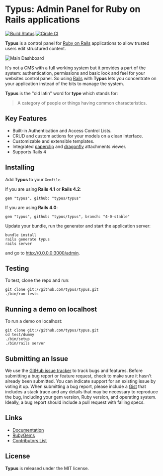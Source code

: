 # Typus: Admin Panel for Ruby on Rails applications

[![Build Status](https://travis-ci.org/typus/typus.svg?branch=master)](https://travis-ci.org/typus/typus)
[![Circle CI](https://circleci.com/gh/typus/typus/tree/master.svg?style=svg)](https://circleci.com/gh/typus/typus/tree/master)

**Typus** is a control panel for [Ruby on Rails][rails] applications to
allow trusted users edit structured content.

![Main Dashboard](http://i.imgur.com/88oInjS.png?1)

It's not a CMS with a full working system but it provides a part of the
system: authentication, permissions and basic look and feel for your
websites control panel. So using [Rails][rails] with **Typus** lets you
concentrate on your application instead of the bits to manage the system.

**Typus** is the "old latin" word for **type** which stands for:

> A category of people or things having common characteristics.


## Key Features

- Built-in Authentication and Access Control Lists.
- CRUD and custom actions for your models on a clean interface.
- Customizable and extensible templates.
- Integrated [paperclip][paperclip] and [dragonfly][dragonfly] attachments viewer.
- Supports Rails 4


## Installing

Add **Typus** to your `Gemfile`.

If you are using **Rails 4.1** or **Rails 4.2**:

    gem "typus", github: "typus/typus"

If you are using **Rails 4.0**:

    gem "typus", github: "typus/typus", branch: "4-0-stable"

Update your bundle, run the generator and start the application server:

    bundle install
    rails generate typus
    rails server

and go to <http://0.0.0.0:3000/admin>.


## Testing

To test, clone the repo and run:

    git clone git://github.com/typus/typus.git
    ./bin/run-tests


## Running a demo on localhost

To run a demo on localhost:

    git clone git://github.com/typus/typus.git
    cd test/dummy
    ./bin/setup
    ./bin/rails server


## Submitting an Issue

We use the [GitHub issue tracker][issues] to track bugs and features.
Before submitting a bug report or feature request, check to make sure it
hasn't already been submitted. You can indicate support for an existing
issue by voting it up. When submitting a bug report, please include a
[Gist][gist] that includes a stack trace and any details that may be
necessary to reproduce the bug, including your gem version, Ruby
version, and operating system. Ideally, a bug report should include a
pull request with failing specs.


## Links

- [Documentation](http://docs.typuscmf.com/)
- [RubyGems][typus_gem]
- [Contributors List](http://github.com/typus/typus/contributors)


## License

**Typus** is released under the MIT license.

[typus]: http://github.com/typus/typus
[typus_demo]: http://demo.typuscmf.com/
[typus_locales]: https://github.com/typus/typus/tree/master/config/locales
[typus_gem]: http://rubygems.org/gems/typus
[paperclip]: http://rubygems.org/gems/paperclip
[dragonfly]: http://rubygems.org/gems/dragonfly
[rails]: http://rubyonrails.org/
[gist]: https://gist.github.com/
[issues]: https://github.com/typus/typus/issues
[kaminari]: http://rubygems.org/gems/kaminari
[will_paginate]: http://rubygems.org/gems/will_paginate
